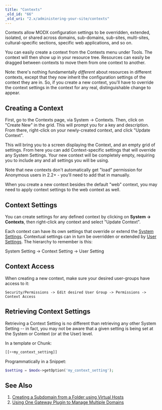 ```yaml
---
title: "Contexts"
_old_id: "66"
_old_uri: "2.x/administering-your-site/contexts"
---
```


 Contexts allow MODX configuration settings to be overridden, extended, isolated, or shared across domains, sub-domains, sub-sites, multi-sites, cultural-specific sections, specific web applications, and so on.

 You can easily create a context from the Contexts menu under Tools. The context will then show up in your resource tree. Resources can easily be dragged between contexts to move them from one context to another.

 Note: there's nothing fundamentally _different_ about resources in different contexts, except that they now inherit the configuration settings of the context they are in. So, if you create a new context, you'll have to override the context settings in the context for any real, distinguishable change to appear.

## Creating a Context

 First, go to the Contexts page, via System -> Contexts. Then, click on "Create New" in the grid. This will prompt you for a key and description. From there, right-click on your newly-created context, and click "Update Context".

 This will bring you to a screen displaying the Context, and an empty grid of settings. From here you can add Context-specific settings that will override any System Settings. Your new context will be completely empty, requiring you to include any and all settings you will be using.

 Note that new contexts don't automatically get "load" permission for Anonymous users in 2.2+ - you'll need to add that in manually.

 When you create a new context besides the default "web" context, you may need to apply context settings to the web context as well.

## Context Settings

 You can create settings for any defined context by clicking on **System -> Contexts**, then right-click any context and select "Update Context".

 Each context can have its own settings that override or extend the [System Settings](building-sites/settings "System Settings"). Contextual settings can in turn be overridden or extended by [User Settings](administering-your-site/security/users#Users-UsersUserSettings). The hierarchy to remember is this:

 System Setting -> Context Setting -> User Setting

## Context Access

When creating a new context, make sure your desired user-groups have access to it:

`Security/Permissions -> Edit desired User Group -> Permissions -> Context Access`

## Retrieving Context Settings

 Retrieving a Context Setting is no different than retrieving any other System Setting -- in fact, you may not be aware that a given setting is being set at the System or Context (or at the User) level.

 In a template or Chunk:

``` php
[[++my_context_setting]]
```

 Programmatically in a Snippet:

``` php
$setting = $modx->getOption('my_context_setting');
```

## See Also

1. [Creating a Subdomain from a Folder using Virtual Hosts](building-sites/contexts/virtual-host)
2. [Using One Gateway Plugin to Manage Multiple Domains](building-sites/contexts/gateway-plugin)
